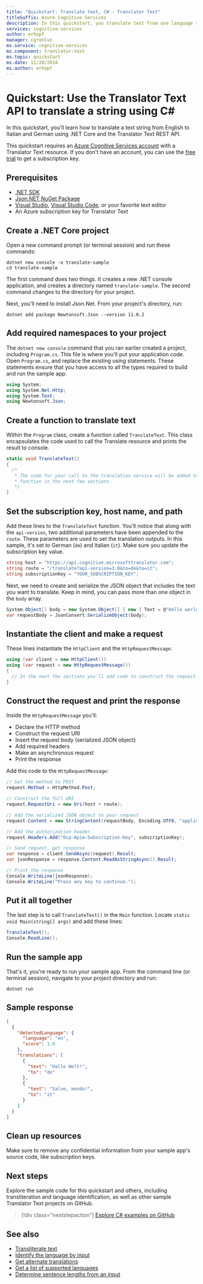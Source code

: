 ```yaml
---
title: "Quickstart: Translate text, C# - Translator Text"
titleSuffix: Azure Cognitive Services
description: In this quickstart, you translate text from one language to another using the Translator Text API with C#.
services: cognitive-services
author: erhopf
manager: cgronlun
ms.service: cognitive-services
ms.component: translator-text
ms.topic: quickstart
ms.date: 11/20/2018
ms.author: erhopf
---
```


# Quickstart: Use the Translator Text API to translate a string using C#

In this quickstart, you'll learn how to translate a text string from English to Italian and German using .NET Core and the Translator Text REST API.

This quickstart requires an [Azure Cognitive Services account](https://docs.microsoft.com/azure/cognitive-services/cognitive-services-apis-create-account) with a Translator Text resource. If you don't have an account, you can use the [free trial](https://azure.microsoft.com/try/cognitive-services/) to get a subscription key.

## Prerequisites

* [.NET SDK](https://www.microsoft.com/net/learn/dotnet/hello-world-tutorial)
* [Json.NET NuGet Package](https://www.nuget.org/packages/Newtonsoft.Json/)
* [Visual Studio](https://visualstudio.microsoft.com/downloads/), [Visual Studio Code](https://code.visualstudio.com/download), or your favorite text editor
* An Azure subscription key for Translator Text

## Create a .NET Core project

Open a new command prompt (or terminal session) and run these commands:

```console
dotnet new console -o translate-sample
cd translate-sample
```

The first command does two things. It creates a new .NET console application, and creates a directory named `translate-sample`. The second command changes to the directory for your project.

Next, you'll need to install Json.Net. From your project's directory, run:

```console
dotnet add package Newtonsoft.Json --version 11.0.2
```

## Add required namespaces to your project

The `dotnet new console` command that you ran earlier created a project, including `Program.cs`. This file is where you'll put your application code. Open `Program.cs`, and replace the existing using statements. These statements ensure that you have access to all the types required to build and run the sample app.

```csharp
using System;
using System.Net.Http;
using System.Text;
using Newtonsoft.Json;
```

## Create a function to translate text

Within the `Program` class, create a function called `TranslateText`. This class encapsulates the code used to call the Translate resource and prints the result to console.

```csharp
static void TranslateText()
{
  /*
   * The code for your call to the translation service will be added to this
   * function in the next few sections.
   */
}
```

## Set the subscription key, host name, and path

Add these lines to the `TranslateText` function. You'll notice that along with the `api-version`, two additional parameters have been appended to the `route`. These parameters are used to set the translation outputs. In this sample, it's set to German (`de`) and Italian (`it`). Make sure you update the subscription key value.

```csharp
string host = "https://api.cognitive.microsofttranslator.com";
string route = "/translate?api-version=3.0&to=de&to=it";
string subscriptionKey = "YOUR_SUBSCRIPTION_KEY";
```

Next, we need to create and serialize the JSON object that includes the text you want to translate. Keep in mind, you can pass more than one object in the `body` array.

```csharp
System.Object[] body = new System.Object[] { new { Text = @"Hello world!" } };
var requestBody = JsonConvert.SerializeObject(body);
```

## Instantiate the client and make a request

These lines instantiate the `HttpClient` and the `HttpRequestMessage`:

```csharp
using (var client = new HttpClient())
using (var request = new HttpRequestMessage())
{
  // In the next few sections you'll add code to construct the request.
}
```

## Construct the request and print the response

Inside the `HttpRequestMessage` you'll:

* Declare the HTTP method
* Construct the request URI
* Insert the request body (serialized JSON object)
* Add required headers
* Make an asynchronous request
* Print the response

Add this code to the `HttpRequestMessage`:

```csharp
// Set the method to POST
request.Method = HttpMethod.Post;

// Construct the full URI
request.RequestUri = new Uri(host + route);

// Add the serialized JSON object to your request
request.Content = new StringContent(requestBody, Encoding.UTF8, "application/json");

// Add the authorization header
request.Headers.Add("Ocp-Apim-Subscription-Key", subscriptionKey);

// Send request, get response
var response = client.SendAsync(request).Result;
var jsonResponse = response.Content.ReadAsStringAsync().Result;

// Print the response
Console.WriteLine(jsonResponse);
Console.WriteLine("Press any key to continue.");
```

## Put it all together

The last step is to call `TranslateText()` in the `Main` function. Locate `static void Main(string[] args)` and add these lines:

```csharp
TranslateText();
Console.ReadLine();
```

## Run the sample app

That's it, you're ready to run your sample app. From the command line (or terminal session), navigate to your project directory and run:

```console
dotnet run
```

## Sample response

```json
[
  {
    "detectedLanguage": {
      "language": "en",
      "score": 1.0
    },
    "translations": [
      {
        "text": "Hallo Welt!",
        "to": "de"
      },
      {
        "text": "Salve, mondo!",
        "to": "it"
      }
    ]
  }
]
```

## Clean up resources

Make sure to remove any confidential information from your sample app's source code, like subscription keys.

## Next steps

Explore the sample code for this quickstart and others, including transliteration and language identification, as well as other sample Translator Text projects on GitHub.

> [!div class="nextstepaction"]
> [Explore C# examples on GitHub](https://aka.ms/TranslatorGitHub?type=&language=c%23)

## See also

* [Transliterate text](quickstart-csharp-transliterate.md)
* [Identify the language by input](quickstart-csharp-detect.md)
* [Get alternate translations](quickstart-csharp-dictionary.md)
* [Get a list of supported languages](quickstart-csharp-languages.md)
* [Determine sentence lengths from an input](quickstart-csharp-sentences.md)
